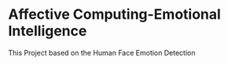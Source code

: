# Affective Computing-Emotional Intelligence
This Project based on the Human Face Emotion Detection
